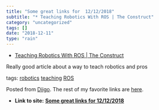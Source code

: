 ```yaml
---
title: "Some great links for  12/12/2018"
subtitle: "* Teaching Robotics With ROS | The Construct"
category: "uncategorized"
tags: []
date: "2018-12-11"
type: "rain"
---
```

* [Teaching Robotics With ROS | The Construct](<http://www.theconstructsim.com/teaching-robotics-ros/>)

Really good article about a way to teach robotics and pros

tags: [robotics](<https://www.diigo.com/user/pitosalas/robotics>)
[teaching](<https://www.diigo.com/user/pitosalas/teaching>)
[ROS](<https://www.diigo.com/user/pitosalas/ROS>)

Posted from [Diigo](<https://www.diigo.com>). The rest of my favorite links
are [here](<https://www.diigo.com/user/pitosalas>).


* **Link to site:** **[Some great links for  12/12/2018](None)**